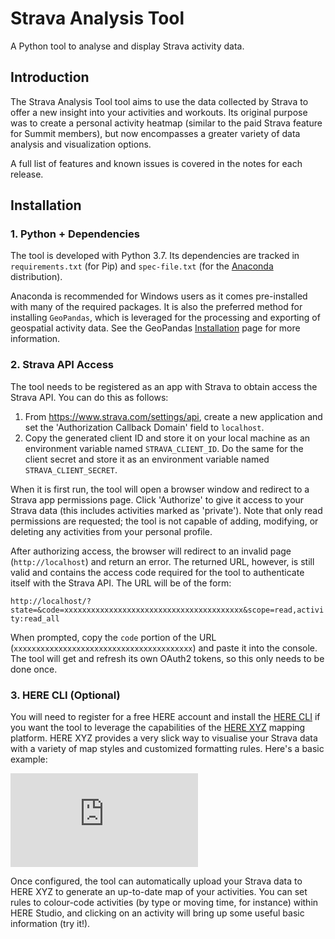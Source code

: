 # Strava Analysis Tool
A Python tool to analyse and display Strava activity data.

## Introduction
The Strava Analysis Tool tool aims to use the data collected by Strava to offer a new insight into your activities and workouts. Its original purpose was to create a personal activity heatmap (similar to the paid Strava feature for Summit members), but now encompasses a greater variety of data analysis and visualization options.

A full list of features and known issues is covered in the notes for each release.

## Installation

### 1. Python + Dependencies
The tool is developed with Python 3.7. Its dependencies are tracked in `requirements.txt` (for Pip) and `spec-file.txt` (for the [Anaconda](https://www.anaconda.com/distribution/) distribution).

Anaconda is recommended for Windows users as it comes pre-installed with many of the required packages. It is also the preferred method for installing `GeoPandas`, which is leveraged for the processing and exporting of geospatial activity data. See the GeoPandas [Installation](http://geopandas.org/install.html) page for more information.

### 2. Strava API Access
The tool needs to be registered as an app with Strava to obtain access the Strava API. You can do this as follows:

1. From https://www.strava.com/settings/api, create a new application and set the 'Authorization Callback Domain' field to `localhost`.
2. Copy the generated client ID and store it on your local machine as an environment variable named `STRAVA_CLIENT_ID`. Do the same for the client secret and store it as an environment variable named `STRAVA_CLIENT_SECRET`.

When it is first run, the tool will open a browser window and redirect to a Strava app permissions page. Click 'Authorize' to give it access to your Strava data (this includes activities marked as 'private'). Note that only read permissions are requested; the tool is not capable of adding, modifying, or deleting any activities from your personal profile.

After authorizing access, the browser will redirect to an invalid page (`http://localhost`) and return an error. The returned URL, however, is still valid and contains the access code required for the tool to authenticate itself with the Strava API. The URL will be of the form:

`http://localhost/?state=&code=xxxxxxxxxxxxxxxxxxxxxxxxxxxxxxxxxxxxxxxx&scope=read,activity:read_all`

When prompted, copy the `code` portion of the URL (`xxxxxxxxxxxxxxxxxxxxxxxxxxxxxxxxxxxxxxxx`) and paste it into the console. The tool will get and refresh its own OAuth2 tokens, so this only needs to be done once.

### 3. HERE CLI (Optional)
You will need to register for a free HERE account and install the [HERE CLI](https://github.com/heremaps/here-cli) if you want the tool to leverage the capabilities of the [HERE XYZ](https://xyz.here.com/) mapping platform. HERE XYZ provides a very slick way to visualise your Strava data with a variety of map styles and customized formatting rules. Here's a basic example:

<iframe src="https://xyz.here.com/viewer/?project_id=d99c795f-b247-47f9-a67e-972255a02017" frameborder="0"></iframe>

Once configured, the tool can automatically upload your Strava data to HERE XYZ to generate an up-to-date map of your activities. You can set rules to colour-code activities (by type or moving time, for instance) within HERE Studio, and clicking on an activity will bring up some useful basic information (try it!).
